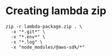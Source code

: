 # Creating lambda zip
```
zip -r lambda-package.zip . \
  -x "*.git*" \
  -x "*.env*" \
  -x "*.log" \
  -x "node_modules/@aws-sdk/*"
```
